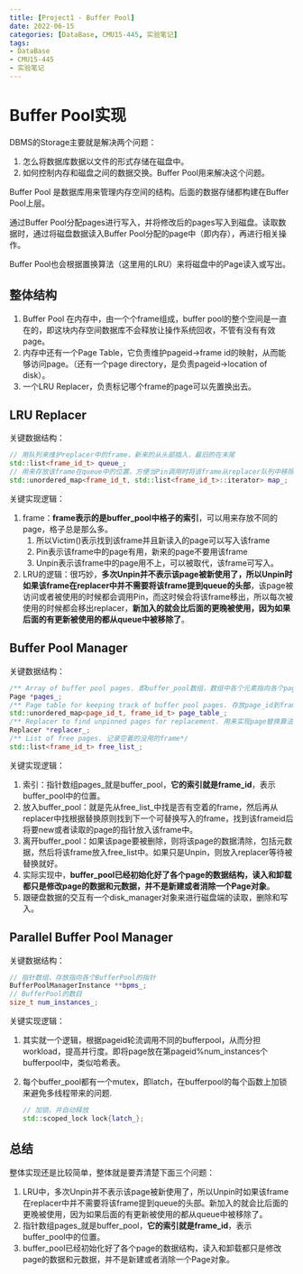 ```yaml
---
title: [Project1 - Buffer Pool]
date: 2022-06-15
categories: [DataBase, CMU15-445, 实验笔记]
tags:
- DataBase
- CMU15-445
- 实验笔记
---
```

# Buffer Pool实现

DBMS的Storage主要就是解决两个问题：

1. 怎么将数据库数据以文件的形式存储在磁盘中。
2. 如何控制内存和磁盘之间的数据交换。Buffer Pool用来解决这个问题。

Buffer Pool 是数据库用来管理内存空间的结构。后面的数据存储都构建在Buffer Pool上层。

通过Buffer Pool分配pages进行写入，并将修改后的pages写入到磁盘。读取数据时，通过将磁盘数据读入Buffer Pool分配的page中（即内存），再进行相关操作。

Buffer Pool也会根据置换算法（这里用的LRU）来将磁盘中的Page读入或写出。

## 整体结构

1. Buffer Pool 在内存中，由一个个frame组成，buffer pool的整个空间是一直在的，即这块内存空间数据库不会释放让操作系统回收，不管有没有有效page。
2. 内存中还有一个Page Table，它负责维护pageid->frame id的映射，从而能够访问page。（还有一个page directory，是负责pageid->location of disk）。
3. 一个LRU Replacer，负责标记哪个frame的page可以先置换出去。

## LRU Replacer

关键数据结构：

```cpp
// 用队列来维护replacer中的frame，新来的从头部插入，最旧的在末尾
std::list<frame_id_t> queue_;
// 用来存放该frame在queue中的位置，方便当Pin调用时将该frame从replacer队列中移除
std::unordered_map<frame_id_t, std::list<frame_id_t>::iterator> map_;
```

关键实现逻辑：

1. frame：**frame表示的是buffer_pool中格子的索引**，可以用来存放不同的page，格子总是那么多。
   1. 所以Victim()表示找到该frame并且新读入的page可以写入该frame
   2. Pin表示该frame中的page有用，新来的page不要用该frame
   3. Unpin表示该frame中的page用不上，可以被取代，该frame可写入。
2. LRU的逻辑：很巧妙，**多次Unpin并不表示该page被新使用了，所以Unpin时如果该frame在replacer中并不需要将该frame提到queue的头部**，该page被访问或者被使用的时候都会调用Pin，而这时候会将该frame移出，所以每次被使用的时候都会移出replacer，**新加入的就会比后面的更晚被使用，因为如果后面的有更新被使用的都从queue中被移除了**。

## Buffer Pool Manager

关键数据结构：

```cpp
/** Array of buffer pool pages. 即buffer_pool数组，数组中各个元素指向各个page。该数组的索引即为frame_id*/
Page *pages_;
/** Page table for keeping track of buffer pool pages. 存放page_id到frame_id的映射*/
std::unordered_map<page_id_t, frame_id_t> page_table_;
/** Replacer to find unpinned pages for replacement. 用来实现page替换算法，上面的LRU是它的子类*/
Replacer *replacer_;
/** List of free pages. 记录空着的没用的frame*/
std::list<frame_id_t> free_list_;
```

关键实现逻辑：

1. 索引：指针数组pages_就是buffer_pool，**它的索引就是frame_id**，表示buffer_pool中的位置。
2. 放入buffer_pool：就是先从free_list_中找是否有空着的frame，然后再从replacer中找根据替换原则找到下一个可替换写入的frame，找到该frameid后将要new或者读取的page的指针放入该frame中。
3. 离开buffer_pool：如果该page要被删除，则将该page的数据清除，包括元数据，然后将该frame放入free_list中。如果只是Unpin，则放入replacer等待被替换就好。
4. 实际实现中，**buffer_pool已经初始化好了各个page的数据结构，读入和卸载都只是修改page的数据和元数据，并不是新建或者消除一个Page对象**。
5. 跟硬盘数据的交互有一个disk_manager对象来进行磁盘端的读取，删除和写入。

## Parallel Buffer Pool Manager

关键数据结构：

```cpp
// 指针数组，存放指向各个BufferPool的指针
BufferPoolManagerInstance **bpms_;
// BufferPool的数目
size_t num_instances_;
```

关键实现逻辑：

1. 其实就一个逻辑，根据pageid轮流调用不同的bufferpool，从而分担workload，提高并行度。即将page放在第pageid%num_instances个bufferpool中，类似哈希表。
2. 每个buffer_pool都有一个mutex，即latch，在bufferpool的每个函数上加锁来避免多线程带来的问题.

   ```cpp
   // 加锁，并自动释放
   std::scoped_lock lock{latch_};
   ```

## 总结

整体实现还是比较简单，整体就是要弄清楚下面三个问题：

1. LRU中，多次Unpin并不表示该page被新使用了，所以Unpin时如果该frame在replacer中并不需要将该frame提到queue的头部。新加入的就会比后面的更晚被使用，因为如果后面的有更新被使用的都从queue中被移除了。
2. 指针数组pages_就是buffer_pool，**它的索引就是frame_id**，表示buffer_pool中的位置。
3. buffer_pool已经初始化好了各个page的数据结构，读入和卸载都只是修改page的数据和元数据，并不是新建或者消除一个Page对象。
